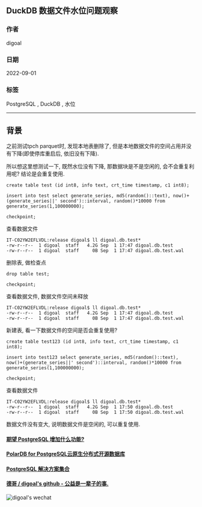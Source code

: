 ## DuckDB 数据文件水位问题观察  
          
### 作者          
digoal          
          
### 日期          
2022-09-01          
          
### 标签          
PostgreSQL , DuckDB , 水位    
          
----          
          
## 背景          
  
之前测试tpch parquet时, 发现本地表删除了, 但是本地数据文件的空间占用并没有下降(即使停库重启后, 依旧没有下降).    
  
所以想这里想测试一下, 既然水位没有下降, 那数据块是不是空闲的, 会不会重复利用呢?  结论是会重复使用.    
  
```  
create table test (id int8, info text, crt_time timestamp, c1 int8);    
    
insert into test select generate_series, md5(random()::text), now()+(generate_series||' second')::interval, random()*10000 from generate_series(1,100000000);    
  
checkpoint;  
```  
  
查看数据文件  
  
```  
IT-C02YW2EFLVDL:release digoal$ ll digoal.db.test*  
-rw-r--r--  1 digoal  staff   4.2G Sep  1 17:47 digoal.db.test  
-rw-r--r--  1 digoal  staff     0B Sep  1 17:47 digoal.db.test.wal  
```  
  
删除表, 做检查点  
  
```  
drop table test;  
  
checkpoint;  
```  
  
查看数据文件, 数据文件空间未释放  
  
```  
IT-C02YW2EFLVDL:release digoal$ ll digoal.db.test*  
-rw-r--r--  1 digoal  staff   4.2G Sep  1 17:47 digoal.db.test  
-rw-r--r--  1 digoal  staff     0B Sep  1 17:47 digoal.db.test.wal  
```  
  
新建表, 看一下数据文件的空间是否会重复使用?  
  
```  
create table test123 (id int8, info text, crt_time timestamp, c1 int8);    
    
insert into test123 select generate_series, md5(random()::text), now()+(generate_series||' second')::interval, random()*10000 from generate_series(1,100000000);    
  
checkpoint;  
```  
  
查看数据文件  
  
```  
IT-C02YW2EFLVDL:release digoal$ ll digoal.db.test*  
-rw-r--r--  1 digoal  staff   4.2G Sep  1 17:50 digoal.db.test  
-rw-r--r--  1 digoal  staff     0B Sep  1 17:50 digoal.db.test.wal  
```  
  
数据文件没有变大, 说明数据文件是空闲的, 可以重复使用.   
  
  
  
#### [期望 PostgreSQL 增加什么功能?](https://github.com/digoal/blog/issues/76 "269ac3d1c492e938c0191101c7238216")
  
  
#### [PolarDB for PostgreSQL云原生分布式开源数据库](https://github.com/ApsaraDB/PolarDB-for-PostgreSQL "57258f76c37864c6e6d23383d05714ea")
  
  
#### [PostgreSQL 解决方案集合](https://yq.aliyun.com/topic/118 "40cff096e9ed7122c512b35d8561d9c8")
  
  
#### [德哥 / digoal's github - 公益是一辈子的事.](https://github.com/digoal/blog/blob/master/README.md "22709685feb7cab07d30f30387f0a9ae")
  
  
![digoal's wechat](../pic/digoal_weixin.jpg "f7ad92eeba24523fd47a6e1a0e691b59")
  
